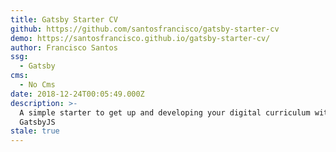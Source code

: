 ```yaml
---
title: Gatsby Starter CV
github: https://github.com/santosfrancisco/gatsby-starter-cv
demo: https://santosfrancisco.github.io/gatsby-starter-cv/
author: Francisco Santos
ssg:
  - Gatsby
cms:
  - No Cms
date: 2018-12-24T00:05:49.000Z
description: >-
  A simple starter to get up and developing your digital curriculum with
  GatsbyJS
stale: true
---
```


